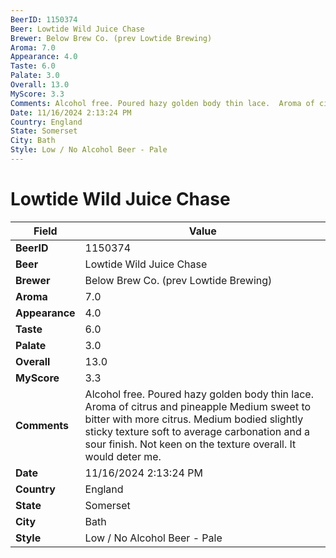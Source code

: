 ```yaml
---
BeerID: 1150374
Beer: Lowtide Wild Juice Chase
Brewer: Below Brew Co. (prev Lowtide Brewing)
Aroma: 7.0
Appearance: 4.0
Taste: 6.0
Palate: 3.0
Overall: 13.0
MyScore: 3.3
Comments: Alcohol free. Poured hazy golden body thin lace.  Aroma of citrus and pineapple  Medium sweet to bitter with more citrus. Medium bodied slightly sticky texture soft to average carbonation and a sour finish.  Not keen on the texture overall.  It would deter me.
Date: 11/16/2024 2:13:24 PM
Country: England
State: Somerset
City: Bath
Style: Low / No Alcohol Beer - Pale
---
```


# Lowtide Wild Juice Chase

| Field         | Value |
|---------------|-------|
| **BeerID** | 1150374 |
| **Beer** | Lowtide Wild Juice Chase |
| **Brewer** | Below Brew Co. (prev Lowtide Brewing) |
| **Aroma** | 7.0 |
| **Appearance** | 4.0 |
| **Taste** | 6.0 |
| **Palate** | 3.0 |
| **Overall** | 13.0 |
| **MyScore** | 3.3 |
| **Comments** | Alcohol free. Poured hazy golden body thin lace.  Aroma of citrus and pineapple  Medium sweet to bitter with more citrus. Medium bodied slightly sticky texture soft to average carbonation and a sour finish.  Not keen on the texture overall.  It would deter me. |
| **Date** | 11/16/2024 2:13:24 PM |
| **Country** | England |
| **State** | Somerset |
| **City** | Bath |
| **Style** | Low / No Alcohol Beer - Pale |
